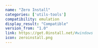 ```yaml
---
name: "Zero Install"
categories: ['utils-tools']
compatibility: emulation
display_result: "Compatible"
version_from: "1.0"
link: https://get.0install.net/#windows
icon: zeroinstall.png
---
```


